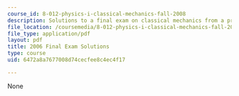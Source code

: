```yaml
---
course_id: 8-012-physics-i-classical-mechanics-fall-2008
description: Solutions to a final exam on classical mechanics from a previous semester.
file_location: /coursemedia/8-012-physics-i-classical-mechanics-fall-2008/6472a8a7677008d74cecfee8c4ec4f17_2006_final_sol.pdf
file_type: application/pdf
layout: pdf
title: 2006 Final Exam Solutions
type: course
uid: 6472a8a7677008d74cecfee8c4ec4f17

---
```

None